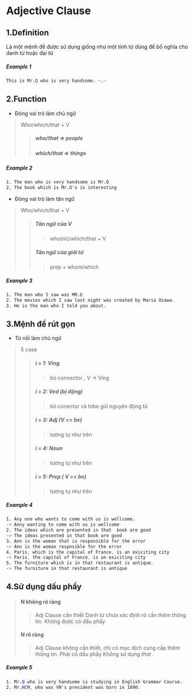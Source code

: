 # Adjective Clause
## 1.Definition 
Là một mệnh đề được sử dụng giống như một tính từ dùng để bổ nghĩa cho danh từ hoặc đại từ
##### Example 1
```css
This is Mr.Q who is very handsome. ~.~
```

## 2.Function 
* Đóng vai trò làm chủ ngữ
> Who/which/that + V
>> ##### who/that => people
>> ##### which/that => things

##### Example 2
```css
1. The man who is very handsome is Mr.Q
2. The book which is Mr.Q's is interesting
```
* Đóng vai trò làm tân ngữ 
> Who/which/that + V
>> ##### Tân ngữ của V
>>> who(m)/which/that + V
>> ##### Tân ngữ của giới từ 
>>> prep + whom/which

##### Example 3
```css
1. The man who I saw was MR.Q
2. The movies which I saw last night was created by Maria Ozawa.
3. He is the man who I told you about.
```

## 3.Mệnh đề rút gọn
* Từ nối làm chủ ngữ
> 5 case 
>> ##### i = 1: Ving 
>>> bỏ connector , V -> Ving
>> ##### i = 2: Ved (bị động)
>>>  bỏ conector và tobe giữ nguyên động từ
>> ##### i = 3: Adj (V == be)
>>> tương tự như trên
>> ##### i = 4: Noun
>>> tương tự như trên
>> ##### i = 5: Prep ( V == be)
>>> tương tự như trên

##### Example 4
```css
1. Any one who wants to come with us is wellcome.
-> Anny wanting to come with us is wellcome
2. The ideas which are presented in that  book are good
-> The ideas presented in that book are good
3. Ann is the woman that is responsible for the error
-> Ann is the woman respnsible for the error
4. Paris, which is the capital of France, is an exiciting city
-> Paris, the capital of France, is an exiciting city
5. The furniture which is in that restaurant is antique.
-> The furniture in that restaurant is antique

```
## 4.Sử dụng dấu phẩy

> #### N không rõ ràng
>> Adj Clause cần thiết
>> Danh từ chưa xác định rõ cần thêm thông tin.
>> Không được có dấu phẩy
> #### N rõ ràng
>> Adj Clause không cần thiết, chỉ có mục địch cung cấp thêm thông tin.
>> Phải có dấu phẩy
>> Không  sử dụng *that* .

##### Example 5
```css
1. Mr.Q who is very handsome is studying in English Grammar Course.
2. Mr.HCM, who was VN's president was born in 1890.
```